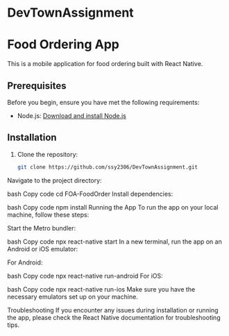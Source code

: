 # DevTownAssignment
 
# Food Ordering App

This is a mobile application for food ordering built with React Native.

## Prerequisites

Before you begin, ensure you have met the following requirements:

- Node.js: [Download and install Node.js](https://nodejs.org/)

## Installation

1. Clone the repository:

   ```bash
   git clone https://github.com/ssy2306/DevTownAssignment.git
Navigate to the project directory:

bash
Copy code
cd FOA-FoodOrder
Install dependencies:

bash
Copy code
npm install
Running the App
To run the app on your local machine, follow these steps:

Start the Metro bundler:

bash
Copy code
npx react-native start
In a new terminal, run the app on an Android or iOS emulator:

For Android:

bash
Copy code
npx react-native run-android
For iOS:

bash
Copy code
npx react-native run-ios
Make sure you have the necessary emulators set up on your machine.

Troubleshooting
If you encounter any issues during installation or running the app, please check the React Native documentation for troubleshooting tips.